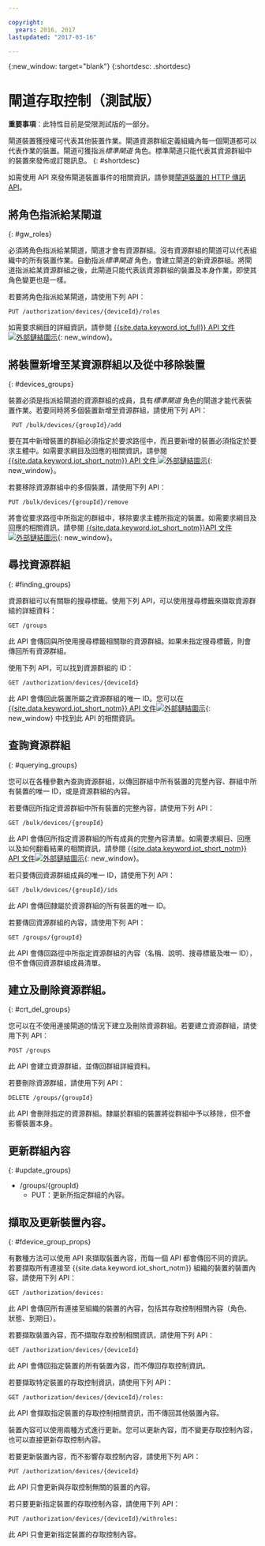 ```yaml
---

copyright:
  years: 2016, 2017
lastupdated: "2017-03-16"

---
```


{:new_window: target="blank"}
{:shortdesc: .shortdesc}

# 閘道存取控制（測試版）

**重要事項**：此特性目前是受限測試版的一部分。

閘道裝置獲授權可代表其他裝置作業。閘道資源群組定義組織內每一個閘道都可以代表作業的裝置。閘道可獲指派*標準閘道* 角色。標準閘道只能代表其資源群組中的裝置來發佈或訂閱訊息。
{: #shortdesc}


如需使用 API 來發佈閘道裝置事件的相關資訊，請參閱[閘道裝置的 HTTP 傳訊 API](../gateways/gw_intro_api.html)。

## 將角色指派給某閘道
{: #gw_roles}

必須將角色指派給某閘道，閘道才會有資源群組。沒有資源群組的閘道可以代表組織中的所有裝置作業。自動指派*標準閘道* 角色，會建立閘道的新資源群組。將閘道指派給某資源群組之後，此閘道只能代表該資源群組的裝置及本身作業，即使其角色變更也是一樣。

若要將角色指派給某閘道，請使用下列 API：

```
PUT /authorization/devices/{deviceId}/roles
```

如需要求綱目的詳細資訊，請參閱 [{{site.data.keyword.iot_full}} API 文件 ![外部鏈結圖示](../../../icons/launch-glyph.svg "外部鏈結圖示")](https://docs.internetofthings.ibmcloud.com/apis/swagger/v0002-beta/security-gateway-beta.html#!/Limited_Gateway/put_authorization_devices_deviceId_roles){: new_window}。

## 將裝置新增至某資源群組以及從中移除裝置
{: #devices_groups}

裝置必須是指派給閘道的資源群組的成員，具有*標準閘道* 角色的閘道才能代表裝置作業。若要同時將多個裝置新增至資源群組，請使用下列 API：

```
 PUT /bulk/devices/{groupId}/add
```

要在其中新增裝置的群組必須指定於要求路徑中，而且要新增的裝置必須指定於要求主體中。如需要求綱目及回應的相關資訊，請參閱 [{{site.data.keyword.iot_short_notm}} API 文件 ![外部鏈結圖示](../../../icons/launch-glyph.svg "外部鏈結圖示")](https://docs.internetofthings.ibmcloud.com/apis/swagger/v0002-beta/security-gateway-beta.html#!/Limited_Gateway/put_bulk_devices_groupId_add){: new_window}。

若要移除資源群組中的多個裝置，請使用下列 API：

```
PUT /bulk/devices/{groupId}/remove
```

將會從要求路徑中所指定的群組中，移除要求主體所指定的裝置。如需要求綱目及回應的相關資訊，請參閱 [{{site.data.keyword.iot_short_notm}}API 文件 ![外部鏈結圖示](../../../icons/launch-glyph.svg "外部鏈結圖示")](https://docs.internetofthings.ibmcloud.com/apis/swagger/v0002-beta/security-gateway-beta.html#!/Limited_Gateway/put_bulk_devices_groupId_remove){: new_window}。

## 尋找資源群組
{: #finding_groups}

資源群組可以有關聯的搜尋標籤。使用下列 API，可以使用搜尋標籤來擷取資源群組的詳細資料：

```
GET /groups
```

此 API 會傳回與所使用搜尋標籤相關聯的資源群組。如果未指定搜尋標籤，則會傳回所有資源群組。<!-- For more information about the request schema, response, and how to page through results, see the [{{site.data.keyword.iot_short_notm}} API documentation](LINK TO CORRECT API). -->

使用下列 API，可以找到資源群組的 ID：

```
GET /authorization/devices/{deviceId}
```

此 API 會傳回此裝置所屬之資源群組的唯一 ID。您可以在 [{{site.data.keyword.iot_short_notm}} API 文件![外部鏈結圖示](../../../icons/launch-glyph.svg "外部鏈結圖示")](https://docs.internetofthings.ibmcloud.com/apis/swagger/v0002-beta/security-gateway-beta.html#!/Limited_Gateway/get_authorization_devices_deviceId){: new_window} 中找到此 API 的相關資訊。


## 查詢資源群組
{: #querying_groups}

您可以在各種參數內查詢資源群組，以傳回群組中所有裝置的完整內容、群組中所有裝置的唯一 ID，或是資源群組的內容。

若要傳回所指定資源群組中所有裝置的完整內容，請使用下列 API：

```
GET /bulk/devices/{groupId}
```

此 API 會傳回所指定資源群組的所有成員的完整內容清單。如需要求綱目、回應以及如何翻看結果的相關資訊，請參閱 [{{site.data.keyword.iot_short_notm}} API 文件![外部鏈結圖示](../../../icons/launch-glyph.svg "外部鏈結圖示")](https://docs.internetofthings.ibmcloud.com/apis/swagger/v0002-beta/security-gateway-beta.html#!/Limited_Gateway/get_bulk_devices_groupId){: new_window}。

若只要傳回資源群組成員的唯一 ID，請使用下列 API：

```
GET /bulk/devices/{groupId}/ids
```

此 API 會傳回隸屬於資源群組的所有裝置的唯一 ID。<!-- For more information on the request schema and responses, see the [{{site.data.keyword.iot_short_notm}} API documentation](LINK TO CORRECT API). -->

若要傳回資源群組的內容，請使用下列 API：

```
GET /groups/{groupId}
```

此 API 會傳回路徑中所指定資源群組的內容（名稱、說明、搜尋標籤及唯一 ID），但不會傳回資源群組成員清單。<!-- For more information on the request schema and responses, see the [{{site.data.keyword.iot_short_notm}} API documentation](LINK TO CORRECT API). -->

## 建立及刪除資源群組。
{: #crt_del_groups}

您可以在不使用連接閘道的情況下建立及刪除資源群組。若要建立資源群組，請使用下列 API：

```
POST /groups
```

此 API 會建立資源群組，並傳回群組詳細資料。<!-- For details on the request schema and the responses, see the [{{site.data.keyword.iot_short_notm}} API documentation](LINK TO CORRECT API). -->

若要刪除資源群組，請使用下列 API：

```
DELETE /groups/{groupId}
```

此 API 會刪除指定的資源群組。隸屬於群組的裝置將從群組中予以移除，但不會影響裝置本身。<!-- For more information, see the [{{site.data.keyword.iot_short_notm}} API documentation](LINK TO CORRECT API). -->

## 更新群組內容
{: #update_groups}

  - /groups/{groupId}
    - PUT：更新所指定群組的內容。

## 擷取及更新裝置內容。
{: #fdevice_group_props}

有數種方法可以使用 API 來擷取裝置內容，而每一個 API 都會傳回不同的資訊。若要擷取所有連接至 {{site.data.keyword.iot_short_notm}} 組織的裝置的裝置內容，請使用下列 API：

```
GET /authorization/devices:

```

此 API 會傳回所有連接至組織的裝置的內容，包括其存取控制相關內容（角色、狀態、到期日）。<!-- For more information on responses and how to page through results, see the [{{site.data.keyword.iot_short_notm}} API documentation](LINK TO CORRECT API). -->

若要擷取裝置內容，而不擷取存取控制相關資訊，請使用下列 API：

```
GET /authorization/devices/{deviceId}
```

此 API 會傳回指定裝置的所有裝置內容，而不傳回存取控制資訊。<!-- For more information, see the [{{site.data.keyword.iot_short_notm}} device model documentation](LINK TO DEVICE MODEL) and [API documentation](LINK TO CORRECT API). -->

若要擷取特定裝置的存取控制資訊，請使用下列 API：

```
GET /authorization/devices/{deviceId}/roles:
```

此 API 會擷取指定裝置的存取控制相關資訊，而不傳回其他裝置內容。<!-- For more information on the request schema and responses, see the [{{site.data.keyword.iot_short_notm}} API documentation](LINK TO CORRECT API). -->

裝置內容可以使用兩種方式進行更新。您可以更新內容，而不變更存取控制內容，也可以直接更新存取控制內容。

若要更新裝置內容，而不影響存取控制內容，請使用下列 API：

```
PUT /authorization/devices/{deviceId}
```

此 API 只會更新與存取控制無關的裝置的內容。<!-- For more information on request schema, see the [{{site.data.keyword.iot_short_notm}} API documentation](LINK TO CORRECT API). -->

若只要更新指定裝置的存取控制內容，請使用下列 API：

```
PUT /authorization/devices/{deviceId}/withroles:
```

此 API 只會更新指定裝置的存取控制內容。<!-- For more information on the request schema, see the [{{site.data.keyword.iot_short_notm}} API documentation](LINK TO CORRECT API). -->

